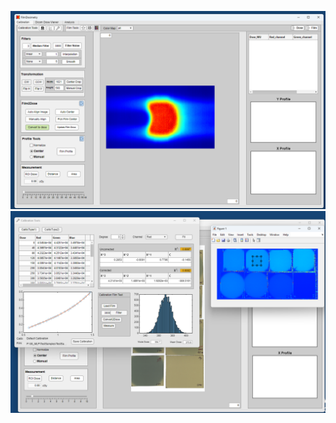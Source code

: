 ![Example Image](https://github.com/sghmire/FilmDosimetry/blob/main/Window1.png)
![Advance Curve Fitting Tool](https://github.com/sghmire/FilmDosimetry/blob/main/CalWindows.png)

